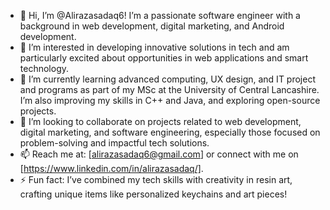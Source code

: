 - 👋 Hi, I’m @Alirazasadaq6! I’m a passionate software engineer with a background in web development, digital marketing, and Android development.
- 👀 I’m interested in developing innovative solutions in tech and am particularly excited about opportunities in web applications and smart technology.
- 🌱 I’m currently learning advanced computing, UX design, and IT project and programs as part of my MSc at the University of Central Lancashire. I’m also improving my skills in C++ and Java, and exploring open-source projects.
- 💼 I’m looking to collaborate on projects related to web development, digital marketing, and software engineering, especially those focused on problem-solving and impactful tech solutions.
- 📫 Reach me at: [alirazasadaq6@gmail.com] or connect with me on [https://www.linkedin.com/in/alirazasadaq/].
- ⚡ Fun fact: I’ve combined my tech skills with creativity in resin art, crafting unique items like personalized keychains and art pieces!

<!---
Alirazasadaq6/Alirazasadaq6 is a ✨ special ✨ repository because its `README.md` (this file) appears on your GitHub profile.
You can click the Preview link to take a look at your changes.
--->
